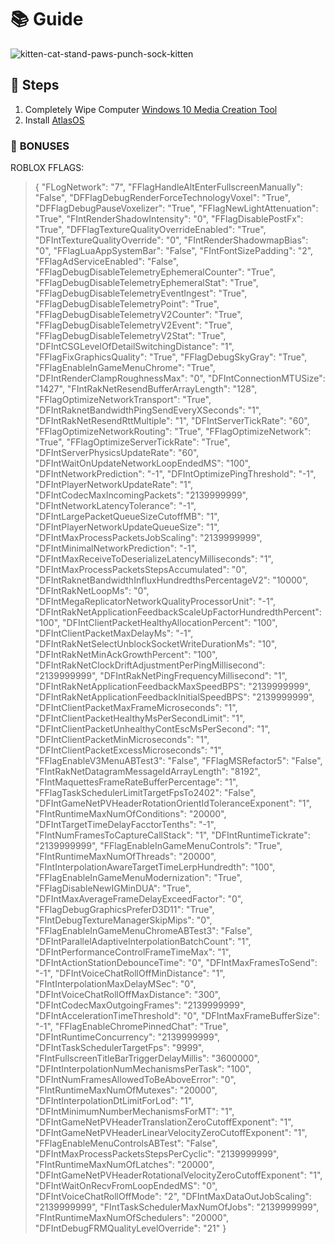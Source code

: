# 📚 **Guide**

![kitten-cat-stand-paws-punch-sock-kitten](https://github.com/user-attachments/assets/2f78bfb7-2912-4165-9a4e-be6ec3ee9437)

## 👣 **Steps**
1. Completely Wipe Computer
   [Windows 10 Media Creation Tool](https://www.microsoft.com/en-us/software-download/windows10)
2. Install [AtlasOS](https://atlasos.net/)

### 🎁 **BONUSES**

ROBLOX FFLAGS:

> {
  "FLogNetwork": "7",
  "FFlagHandleAltEnterFullscreenManually": "False",
  "DFFlagDebugRenderForceTechnologyVoxel": "True",
  "DFFlagDebugPauseVoxelizer": "True",
  "FFlagNewLightAttenuation": "True",
  "FIntRenderShadowIntensity": "0",
  "FFlagDisablePostFx": "True",
  "DFFlagTextureQualityOverrideEnabled": "True",
  "DFIntTextureQualityOverride": "0",
  "FIntRenderShadowmapBias": "0",
  "FFlagLuaAppSystemBar": "False",
  "FIntFontSizePadding": "2",
  "FFlagAdServiceEnabled": "False",
  "FFlagDebugDisableTelemetryEphemeralCounter": "True",
  "FFlagDebugDisableTelemetryEphemeralStat": "True",
  "FFlagDebugDisableTelemetryEventIngest": "True",
  "FFlagDebugDisableTelemetryPoint": "True",
  "FFlagDebugDisableTelemetryV2Counter": "True",
  "FFlagDebugDisableTelemetryV2Event": "True",
  "FFlagDebugDisableTelemetryV2Stat": "True",
  "DFIntCSGLevelOfDetailSwitchingDistance": "1",
  "FFlagFixGraphicsQuality": "True",
  "FFlagDebugSkyGray": "True",
  "FFlagEnableInGameMenuChrome": "True",
  "DFIntRenderClampRoughnessMax": "0",
  "DFIntConnectionMTUSize": "1427",
  "FIntRakNetResendBufferArrayLength": "128",
  "FFlagOptimizeNetworkTransport": "True",
  "DFIntRaknetBandwidthPingSendEveryXSeconds": "1",
  "DFIntRakNetResendRttMultiple": "1",
  "DFIntServerTickRate": "60",
  "FFlagOptimizeNetworkRouting": "True",
  "FFlagOptimizeNetwork": "True",
  "FFlagOptimizeServerTickRate": "True",
  "DFIntServerPhysicsUpdateRate": "60",
  "DFIntWaitOnUpdateNetworkLoopEndedMS": "100",
  "DFIntNetworkPrediction": "-1",
  "DFIntOptimizePingThreshold": "-1",
  "DFIntPlayerNetworkUpdateRate": "1",
  "DFIntCodecMaxIncomingPackets": "2139999999",
  "DFIntNetworkLatencyTolerance": "-1",
  "DFIntLargePacketQueueSizeCutoffMB": "1",
  "DFIntPlayerNetworkUpdateQueueSize": "1",
  "DFIntMaxProcessPacketsJobScaling": "2139999999",
  "DFIntMinimalNetworkPrediction": "-1",
  "DFIntMaxReceiveToDeserializeLatencyMilliseconds": "1",
  "DFIntMaxProcessPacketsStepsAccumulated": "0",
  "DFIntRaknetBandwidthInfluxHundredthsPercentageV2": "10000",
  "DFIntRakNetLoopMs": "0",
  "DFIntMegaReplicatorNetworkQualityProcessorUnit": "-1",
  "DFIntRakNetApplicationFeedbackScaleUpFactorHundredthPercent": "100",
  "DFIntClientPacketHealthyAllocationPercent": "100",
  "DFIntClientPacketMaxDelayMs": "-1",
  "DFIntRakNetSelectUnblockSocketWriteDurationMs": "10",
  "DFIntRakNetMinAckGrowthPercent": "100",
  "DFIntRakNetClockDriftAdjustmentPerPingMillisecond": "2139999999",
  "DFIntRakNetPingFrequencyMillisecond": "1",
  "DFIntRakNetApplicationFeedbackMaxSpeedBPS": "2139999999",
  "DFIntRakNetApplicationFeedbackInitialSpeedBPS": "2139999999",
  "DFIntClientPacketMaxFrameMicroseconds": "1",
  "DFIntClientPacketHealthyMsPerSecondLimit": "1",
  "DFIntClientPacketUnhealthyContEscMsPerSecond": "1",
  "DFIntClientPacketMinMicroseconds": "1",
  "DFIntClientPacketExcessMicroseconds": "1",
  "FFlagEnableV3MenuABTest3": "False",
  "FFlagMSRefactor5": "False",
  "FIntRakNetDatagramMessageIdArrayLength": "8192",
  "FIntMaquettesFrameRateBufferPercentage": "1",
  "FFlagTaskSchedulerLimitTargetFpsTo2402": "False",
  "DFIntGameNetPVHeaderRotationOrientIdToleranceExponent": "1",
  "FIntRuntimeMaxNumOfConditions": "20000",
  "DFIntTargetTimeDelayFacctorTenths": "-1",
  "FIntNumFramesToCaptureCallStack": "1",
  "DFIntRuntimeTickrate": "2139999999",
  "FFlagEnableInGameMenuControls": "True",
  "FIntRuntimeMaxNumOfThreads": "20000",
  "FIntInterpolationAwareTargetTimeLerpHundredth": "100",
  "FFlagEnableInGameMenuModernization": "True",
  "FFlagDisableNewIGMinDUA": "True",
  "DFIntMaxAverageFrameDelayExceedFactor": "0",
  "FFlagDebugGraphicsPreferD3D11": "True",
  "FIntDebugTextureManagerSkipMips": "0",
  "FFlagEnableInGameMenuChromeABTest3": "False",
  "DFIntParallelAdaptiveInterpolationBatchCount": "1",
  "DFIntPerformanceControlFrameTimeMax": "1",
  "DFIntActionStationDebounceTime": "0",
  "DFIntMaxFramesToSend": "-1",
  "DFIntVoiceChatRollOffMinDistance": "1",
  "FIntInterpolationMaxDelayMSec": "0",
  "DFIntVoiceChatRollOffMaxDistance": "300",
  "DFIntCodecMaxOutgoingFrames": "2139999999",
  "DFIntAccelerationTimeThreshold": "0",
  "DFIntMaxFrameBufferSize": "-1",
  "FFlagEnableChromePinnedChat": "True",
  "DFIntRuntimeConcurrency": "2139999999",
  "DFIntTaskSchedulerTargetFps": "9999",
  "FIntFullscreenTitleBarTriggerDelayMillis": "3600000",
  "DFIntInterpolationNumMechanismsPerTask": "100",
  "DFIntNumFramesAllowedToBeAboveError": "0",
  "FIntRuntimeMaxNumOfMutexes": "20000",
  "DFIntInterpolationDtLimitForLod": "1",
  "DFIntMinimumNumberMechanismsForMT": "1",
  "DFIntGameNetPVHeaderTranslationZeroCutoffExponent": "1",
  "DFIntGameNetPVHeaderLinearVelocityZeroCutoffExponent": "1",
  "FFlagEnableMenuControlsABTest": "False",
  "DFIntMaxProcessPacketsStepsPerCyclic": "2139999999",
  "FIntRuntimeMaxNumOfLatches": "20000",
  "DFIntGameNetPVHeaderRotationalVelocityZeroCutoffExponent": "1",
  "DFIntWaitOnRecvFromLoopEndedMS": "0",
  "DFIntVoiceChatRollOffMode": "2",
  "DFIntMaxDataOutJobScaling": "2139999999",
  "FIntTaskSchedulerMaxNumOfJobs": "2139999999",
  "FIntRuntimeMaxNumOfSchedulers": "20000",
  "DFIntDebugFRMQualityLevelOverride": "21"
}
